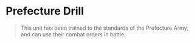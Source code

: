 # Prefecture Drill

> This unit has been trained to the standards of the Prefecture Army, and can use their combat orders in battle.
